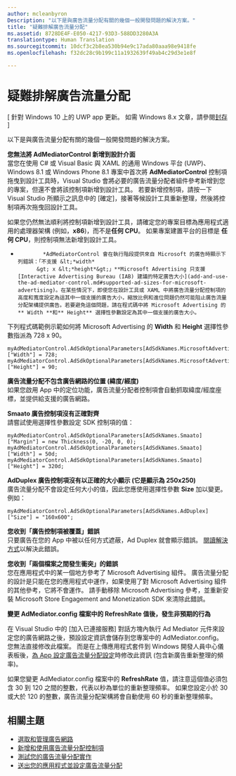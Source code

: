 ```yaml
---
author: mcleanbyron
Description: "以下是與廣告流量分配有關的幾個一般開發問題的解決方案。"
title: "疑難排解廣告流量分配"
ms.assetid: 8728DE4F-E050-4217-93D3-588DD3280A3A
translationtype: Human Translation
ms.sourcegitcommit: 10dcf3c2b8ea530b94e9c17ada80aaa98e9418fe
ms.openlocfilehash: f32dc28c9b199c11a1932639f49ab4c29d3e1e8f

---
```


# 疑難排解廣告流量分配


\[ 針對 Windows 10 上的 UWP app 更新。 如需 Windows 8.x 文章，請參閱[封存](http://go.microsoft.com/fwlink/p/?linkid=619132) \]

以下是與廣告流量分配有關的幾個一般開發問題的解決方案。

**您無法將 AdMediatorControl 新增到設計介面**  
當您在使用 C# 或 Visual Basic 與 XAML 的通用 Windows 平台 (UWP)、Windows 8.1 或 Windows Phone 8.1 專案中首次將 **AdMediatorControl** 控制項拖曳到設計工具時，Visual Studio 會將必要的廣告流量分配者組件參考新增到您的專案，但還不會將該控制項新增到設計工具。 若要新增控制項，請按一下 Visual Studio 所顯示之訊息中的 \[確定\]，接著等候設計工具重新整理，然後將控制項再次拖曳回設計工具。

如果您仍然無法順利將控制項新增到設計工具，請確定您的專案目標為應用程式適用的處理器架構 (例如，**x86**)，而不是**任何 CPU**。 如果專案建置平台的目標是 **任何 CPU**，則控制項無法新增到設計工具。

*
              *AdMediatorControl 會在執行階段提供來自 Microsoft 的廣告時顯示下列錯誤：「不支援 &lt;*width*
            &gt; x &lt;*height*&gt;」**Microsoft Advertising 只支援 [Interactive Advertising Bureau (IAB) 建議的特定廣告大小](add-and-use-the-ad-mediator-control.md#supported-ad-sizes-for-microsoft-advertising)。在某些情況下，即使您在設計工具或 XAML 中將廣告流量分配控制項的高度和寬度設定為這其中一個支援的廣告大小，縮放比例和進位問題仍然可能阻止廣告流量分配架構提供廣告。若要避免這個問題，請在程式碼中將 Microsoft Advertising 的** Width **和** Height** 選擇性參數設定為其中一個支援的廣告大小。

下列程式碼範例示範如何將 Microsoft Advertising 的 **Width** 和 **Height** 選擇性參數指派為 728 x 90。

```CSharp
myAdMediatorControl.AdSdkOptionalParameters[AdSdkNames.MicrosoftAdvertising]["Width"] = 728;
myAdMediatorControl.AdSdkOptionalParameters[AdSdkNames.MicrosoftAdvertising]["Height"] = 90;
```

**廣告流量分配不包含廣告網路的位置 (緯度/經度)**  
如果您啟用 App 中的定位功能，廣告流量分配者控制項會自動抓取緯度/經度座標，並提供給支援的廣告網路。

**Smaato 廣告控制項沒有正確對齊**  
請嘗試使用選擇性參數設定 SDK 控制項的值：

```CSharp
myAdMediatorControl.AdSdkOptionalParameters[AdSdkNames.Smaato]["Margin"] = new Thickness(0, -20, 0, 0);
myAdMediatorControl.AdSdkOptionalParameters[AdSdkNames.Smaato]["Width"] = 50d;
myAdMediatorControl.AdSdkOptionalParameters[AdSdkNames.Smaato]["Height"] = 320d;
```

**AdDuplex 廣告控制項沒有以正確的大小顯示 (它是顯示為 250x250)**  
廣告流量分配不會設定任何大小的值，因此您應使用選擇性參數 **Size** 加以變更。 例如：

```CSharp
myAdMediatorControl.AdSdkOptionalParameters[AdSdkNames.AdDuplex]["Size"] = "160x600";
```

**您收到「廣告控制項被覆蓋」錯誤**  
只要廣告在您的 App 中被以任何方式遮蔽，Ad Duplex 就會顯示錯誤。 [閱讀解決方式](http://blog.adduplex.com/2014/01/solving-something-is-covering-ad.mdl)以解決此錯誤。

**您收到「兩個檔案之間發生衝突」的錯誤**  
您在應用程式中的某一個地方參考了 Microsoft Advertising 組件。 廣告流量分配的設計是只能在您的應用程式中運作，如果使用了對 Microsoft Advertising 組件的其他參考，它將不會運作。 請手動移除 Microsoft Advertising 參考，並重新安裝 Microsoft Store Engagement and Monetization SDK 來清除此錯誤。

**變更 AdMediator.config 檔案中的 RefreshRate 值後，發生非預期的行為**

在 Visual Studio 中的 \[加入已連接服務\] 對話方塊內執行 Ad Mediator 元件來設定您的廣告網路之後，預設設定資訊會儲存到您專案中的 AdMediator.config。 您無法直接修改此檔案。 而是在上傳應用程式套件到 Windows 開發人員中心儀表板後，[為 App 設定廣告流量分配設定](submit-your-app-and-configure-ad-mediation.md)時修改此資訊 (包含新廣告重新整理的頻率)。

如果您變更 AdMediator.config 檔案中的 **RefreshRate** 值，請注意這個值必須包含 30 到 120 之間的整數，代表以秒為單位的重新整理頻率。 如果您設定小於 30 或大於 120 的整數，廣告流量分配架構將會自動使用 60 秒的重新整理頻率。

## 相關主題

* [選取和管理廣告網路](select-and-manage-your-ad-networks.md)
* [新增和使用廣告流量分配控制項](add-and-use-the-ad-mediator-control.md)
* [測試您的廣告流量分配實作](test-your-ad-mediation-implementation.md)
* [送出您的應用程式並設定廣告流量分配](submit-your-app-and-configure-ad-mediation.md)
 

 



<!--HONumber=Jun16_HO4-->


